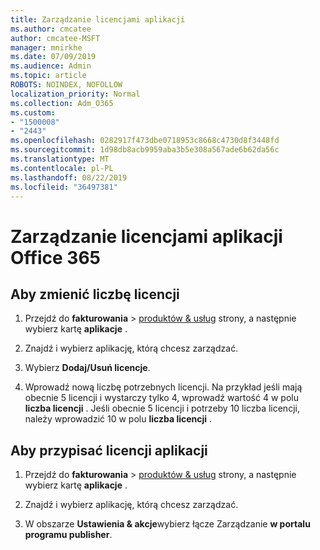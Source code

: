 ```yaml
---
title: Zarządzanie licencjami aplikacji
ms.author: cmcatee
author: cmcatee-MSFT
manager: mnirkhe
ms.date: 07/09/2019
ms.audience: Admin
ms.topic: article
ROBOTS: NOINDEX, NOFOLLOW
localization_priority: Normal
ms.collection: Adm_O365
ms.custom:
- "1500008"
- "2443"
ms.openlocfilehash: 0282917f473dbe0718953c8668c4730d8f3448fd
ms.sourcegitcommit: 1d98db8acb9959aba3b5e308a567ade6b62da56c
ms.translationtype: MT
ms.contentlocale: pl-PL
ms.lasthandoff: 08/22/2019
ms.locfileid: "36497381"
---
```

# <a name="manage-office-365-app-licenses"></a>Zarządzanie licencjami aplikacji Office 365

## <a name="to-change-license-quantity"></a>Aby zmienić liczbę licencji

1. Przejdź do **fakturowania** > [produktów & usług](https://go.microsoft.com/fwlink/p/?linkid=842054) strony, a następnie wybierz kartę **aplikacje** .

2. Znajdź i wybierz aplikację, którą chcesz zarządzać.  

3. Wybierz **Dodaj/Usuń licencje**.

4. Wprowadź nową liczbę potrzebnych licencji. Na przykład jeśli mają obecnie 5 licencji i wystarczy tylko 4, wprowadź wartość 4 w polu **liczba licencji** . Jeśli obecnie 5 licencji i potrzeby 10 liczba licencji, należy wprowadzić 10 w polu **liczba licencji** .

## <a name="to-assign-app-licenses"></a>Aby przypisać licencji aplikacji

1. Przejdź do **fakturowania** > [produktów & usług](https://go.microsoft.com/fwlink/p/?linkid=842054) strony, a następnie wybierz kartę **aplikacje** .

2. Znajdź i wybierz aplikację, którą chcesz zarządzać.  

3. W obszarze **Ustawienia & akcje**wybierz łącze Zarządzanie **w portalu programu publisher**.